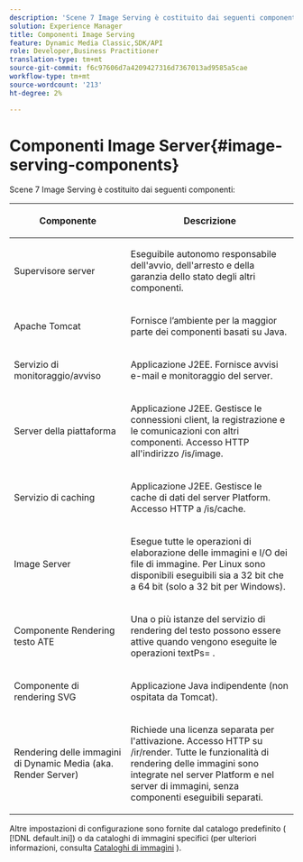 ```yaml
---
description: 'Scene 7 Image Serving è costituito dai seguenti componenti '
solution: Experience Manager
title: Componenti Image Serving
feature: Dynamic Media Classic,SDK/API
role: Developer,Business Practitioner
translation-type: tm+mt
source-git-commit: f6c97606d7a4209427316d7367013ad9585a5cae
workflow-type: tm+mt
source-wordcount: '213'
ht-degree: 2%

---
```



# Componenti Image Server{#image-serving-components}

Scene 7 Image Serving è costituito dai seguenti componenti:

<table id="table_534AF33FE5C4453EACAE0DF35E8E3B63"> 
 <thead> 
  <tr> 
   <th colname="col1" class="entry"> <p>Componente </p> </th> 
   <th colname="col2" class="entry"> <p>Descrizione </p> </th> 
  </tr>
 </thead>
 <tbody> 
  <tr> 
   <td colname="col1"> <p>Supervisore server </p> </td> 
   <td colname="col2"> <p>Eseguibile autonomo responsabile dell'avvio, dell'arresto e della garanzia dello stato degli altri componenti. </p> </td> 
  </tr> 
  <tr> 
   <td colname="col1"> <p>Apache Tomcat </p> </td> 
   <td colname="col2"> <p>Fornisce l’ambiente per la maggior parte dei componenti basati su Java. </p> </td> 
  </tr> 
  <tr> 
   <td colname="col1"> <p>Servizio di monitoraggio/avviso </p> </td> 
   <td colname="col2"> <p>Applicazione J2EE. Fornisce avvisi e-mail e monitoraggio del server. </p> </td> 
  </tr> 
  <tr> 
   <td colname="col1"> <p>Server della piattaforma </p> </td> 
   <td colname="col2"> <p>Applicazione J2EE. Gestisce le connessioni client, la registrazione e le comunicazioni con altri componenti. Accesso HTTP all'indirizzo <span class="filepath"> /is/image</span>. </p> </td> 
  </tr> 
  <tr> 
   <td colname="col1"> <p>Servizio di caching </p> </td> 
   <td colname="col2"> <p>Applicazione J2EE. Gestisce le cache di dati del server Platform. Accesso HTTP a /is/cache. </p> </td> 
  </tr> 
  <tr> 
   <td colname="col1"> <p>Image Server </p> </td> 
   <td colname="col2"> <p>Esegue tutte le operazioni di elaborazione delle immagini e I/O dei file di immagine. Per Linux sono disponibili eseguibili sia a 32 bit che a 64 bit (solo a 32 bit per Windows). </p> </td> 
  </tr> 
  <tr> 
   <td colname="col1"> <p>Componente Rendering testo ATE </p> </td> 
   <td colname="col2"> <p>Una o più istanze del servizio di rendering del testo possono essere attive quando vengono eseguite le operazioni <span class="codeph"> textPs=</span> . </p> </td> 
  </tr> 
  <tr> 
   <td colname="col1"> <p>Componente di rendering SVG </p> </td> 
   <td colname="col2"> <p>Applicazione Java indipendente (non ospitata da Tomcat). </p> </td> 
  </tr> 
  <tr> 
   <td colname="col1"> <p>Rendering delle immagini di Dynamic Media (aka. Render Server) </p> </td> 
   <td colname="col2"> <p>Richiede una licenza separata per l'attivazione. Accesso HTTP su <span class="filepath"> /ir/render</span>. Tutte le funzionalità di rendering delle immagini sono integrate nel server Platform e nel server di immagini, senza componenti eseguibili separati. </p> </td> 
  </tr> 
 </tbody> 
</table>

Altre impostazioni di configurazione sono fornite dal catalogo predefinito ( [!DNL default.ini]) o da cataloghi di immagini specifici (per ulteriori informazioni, consulta [Cataloghi di immagini](../../is-api/image-catalog/image-serving-api-ref/c-image-catalog-reference/c-overview/c-overview.md#concept-9ce2b6a133de45f783e95cabc5810ac3) ).
